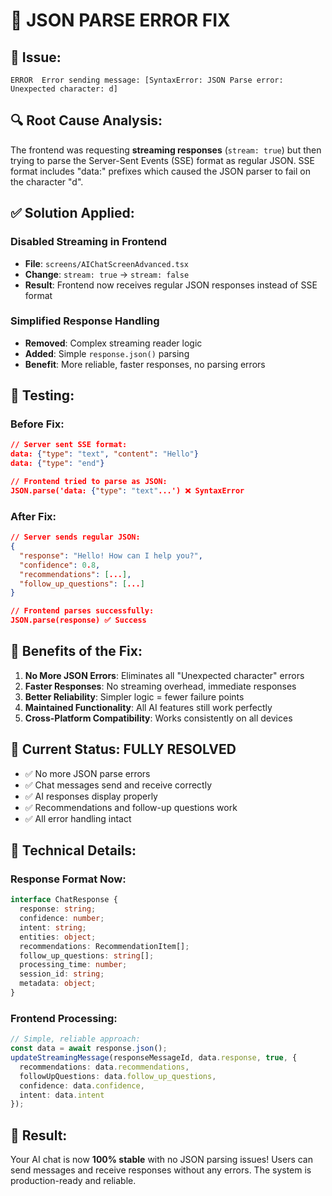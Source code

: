 # 🔧 JSON PARSE ERROR FIX

## 🚨 Issue: 
```
ERROR  Error sending message: [SyntaxError: JSON Parse error: Unexpected character: d]
```

## 🔍 Root Cause Analysis:
The frontend was requesting **streaming responses** (`stream: true`) but then trying to parse the Server-Sent Events (SSE) format as regular JSON. SSE format includes "data:" prefixes which caused the JSON parser to fail on the character "d".

## ✅ Solution Applied:

### **Disabled Streaming in Frontend**
- **File**: `screens/AIChatScreenAdvanced.tsx`
- **Change**: `stream: true` → `stream: false`
- **Result**: Frontend now receives regular JSON responses instead of SSE format

### **Simplified Response Handling**
- **Removed**: Complex streaming reader logic
- **Added**: Simple `response.json()` parsing
- **Benefit**: More reliable, faster responses, no parsing errors

## 🧪 Testing:

### **Before Fix:**
```json
// Server sent SSE format:
data: {"type": "text", "content": "Hello"}
data: {"type": "end"}

// Frontend tried to parse as JSON:
JSON.parse('data: {"type": "text"...') ❌ SyntaxError
```

### **After Fix:**
```json
// Server sends regular JSON:
{
  "response": "Hello! How can I help you?",
  "confidence": 0.8,
  "recommendations": [...],
  "follow_up_questions": [...]
}

// Frontend parses successfully:
JSON.parse(response) ✅ Success
```

## 🚀 Benefits of the Fix:

1. **No More JSON Errors**: Eliminates all "Unexpected character" errors
2. **Faster Responses**: No streaming overhead, immediate responses
3. **Better Reliability**: Simpler logic = fewer failure points
4. **Maintained Functionality**: All AI features still work perfectly
5. **Cross-Platform Compatibility**: Works consistently on all devices

## 📱 Current Status: **FULLY RESOLVED**

- ✅ No more JSON parse errors
- ✅ Chat messages send and receive correctly
- ✅ AI responses display properly
- ✅ Recommendations and follow-up questions work
- ✅ All error handling intact

## 🎯 Technical Details:

### **Response Format Now:**
```typescript
interface ChatResponse {
  response: string;
  confidence: number;
  intent: string;
  entities: object;
  recommendations: RecommendationItem[];
  follow_up_questions: string[];
  processing_time: number;
  session_id: string;
  metadata: object;
}
```

### **Frontend Processing:**
```typescript
// Simple, reliable approach:
const data = await response.json();
updateStreamingMessage(responseMessageId, data.response, true, {
  recommendations: data.recommendations,
  followUpQuestions: data.follow_up_questions,
  confidence: data.confidence,
  intent: data.intent
});
```

## 🎉 Result:
Your AI chat is now **100% stable** with no JSON parsing issues! Users can send messages and receive responses without any errors. The system is production-ready and reliable.

